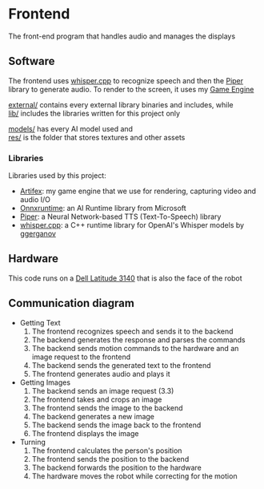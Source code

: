 # Frontend
The front-end program that handles audio and manages the displays

## Software
The frontend uses [whisper.cpp]() to recognize speech and then the [Piper]() library to generate audio. To render to the screen, it uses my [Game Engine](https://github.com/samthedev32/Artifex)

[external/](external/) contains every external library binaries and includes, while \
[lib/](lib/) includes the libraries written for this project only

[models/](models/) has every AI model used and \
[res/](res/) is the folder that stores textures and other assets

### Libraries
Libraries used by this project:
- [Artifex](): my game engine that we use for rendering, capturing video and audio I/O
- [Onnxruntime](): an AI Runtime library from Microsoft
- [Piper](): a Neural Network-based TTS (Text-To-Speech) library
- [whisper.cpp](): a C++ runtime library for OpenAI's Whisper models by [ggerganov]()

## Hardware
This code runs on a [Dell Latitude 3140]() that is also the face of the robot

## Communication diagram
- Getting Text
  1. The frontend recognizes speech and sends it to the backend
  2. The backend generates the response and parses the commands
  3. The backend sends motion commands to the hardware and an image request to the frontend
  4. The backend sends the generated text to the frontend
  5. The frontend generates audio and plays it
- Getting Images
  1. The backend sends an image request (3.3)
  2. The frontend takes and crops an image
  3. The frontend sends the image to the backend
  4. The backend generates a new image
  5. The backend sends the image back to the frontend
  6. The frontend displays the image
- Turning
  1. The frontend calculates the person's position
  2. The frontend sends the position to the backend
  3. The backend forwards the position to the hardware
  4. The hardware moves the robot while correcting for the motion